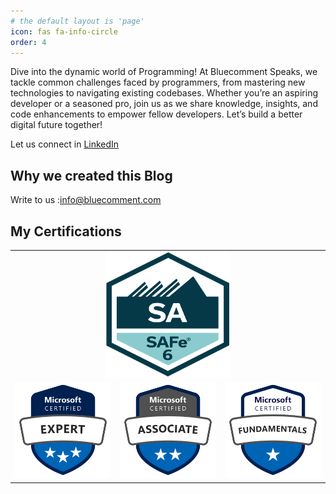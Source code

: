```yaml
---
# the default layout is 'page'
icon: fas fa-info-circle
order: 4
---
```


Dive into the dynamic world of Programming! At Bluecomment Speaks, we tackle common challenges faced by programmers, from mastering new technologies to navigating existing codebases. Whether you’re an aspiring developer or a seasoned pro, join us as we share knowledge, insights, and code enhancements to empower fellow developers. Let’s build a better digital future together! 

Let us connect in [LinkedIn](https://www.linkedin.com/in/lijotech)

<h2 id="why-we-created-this-blog" tabindex="-1">
<span class="mr-2">Why we created this Blog</span><a href="#why-we-created-this-blog" class="anchor text-muted"></a></h2>


Write to us :<info@bluecomment.com>

<h2 id="my-certifications" tabindex="-1">
<span class="mr-2">My Certifications</span><a href="#my-certifications" class="anchor text-muted"></a></h2>

<table>
<tr>
<td colspan="3" style="text-align:center;">
<a href="https://scaledagile.com/training/leading-safe/"><img src="/assets/img/author/SAFe Agilist-6.png" alt="SAFe Agilist-6" height="200" width="200" ></a>
</td>
</tr>
<tr>
<td> 
<a href="https://learn.microsoft.com/en-us/certifications/azure-solutions-architect"><img src="/assets/img/author/microsoft-certified-expert-badge.svg" alt="azure-solutions-architect"  width="100%" ></a>
</td>
<td>
<a href="https://learn.microsoft.com/en-us/credentials/certifications/azure-administrator/"><img src="/assets/img/author/microsoft-certified-associate-badge.svg" alt="azure-administrator" width="100%" ></a>
</td>
<td>
<a href="https://learn.microsoft.com/en-us/credentials/certifications/azure-fundamentals/"><img src="/assets/img/author/microsoft-certified-fundamentals-badge.svg" alt="azure-fundamentals"  width="100%" ></a>
</td>
</tr>
</table>





